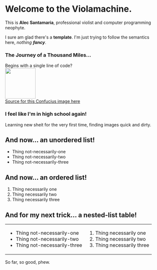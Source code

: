 <body>
    <h1>Welcome to the Violamachine.</h1>
    <p>This is <b>Alec Santamaria</b>, professional violist and computer programming neophyte.</p>
  <div>
    <p>I sure am glad there's a <b>template</b>. I'm just trying to follow the semantics here, <em>nothing <b>fancy</b></em>.</p?
  </div>
    <div>
      <h3>The Journey of a Thousand Miles...</h3>
      <div>
        Begins with a single line of code?
      </div>
      <div>
        <img width = "100px" src= "https://media.istockphoto.com/photos/-picture-id177305558?s=612x612"> </img>
      </div>
 <div>
        <a href="https://media.istockphoto.com/photos/-picture-id177305558?s=612x612"> Source for this Confucius image here </a>
      </div>
      </body>
      <div>
        <h3> I feel like I'm in high school again!</h3>
      </div>
      <div>
        <p> Learning new sheit for the very first time, finding images quick and dirty.</p>
      </div>
      <div>
        <h2>And now... an unordered list!</h2>
      </div>
      <div>
        <ul>
          <li>Thing not-necessarily-one</li>
          <li>Thing not-necessarily-two</li>
          <li>Thing not-necessarily-three</li>
        </ul>
    </div>
    <div>
      <h2>And now... an ordered list!</h2>
        <ol>
          <li>Thing necessarily one</li>
          <li>Thing necessarily two</li>
          <li>Thing necessarily three</li>
        </ol>
          </div>
      <div>
        <h2>And for my next trick... a nested-list table!</h2>
          <table>
              <td>
                <ul>
          <li>Thing not-necessarily-one</li>
          <li>Thing not-necessarily-two</li>
          <li>Thing not-necessarily-three</li>
                </ul>
            </td>
               <td>
                  <ol>
          <li>Thing necessarily one</li>
          <li>Thing necessarily two</li>
          <li>Thing necessarily three</li>
                   </ol>
            </td>
        </table>
            </div>
        <div>
          <p>So far, so good, phew.</p>
        </div>
